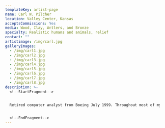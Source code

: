 ```yaml
---
templateKey: artist-page
name: Carl W. Pilcher
location: Valley Center, Kansas
acceptsCommissions: Yes
media: Wood, Clay, Antlers, and Bronze
specialty: Realistic humans and animals, relief
contact: ""
artistimage: /img/carl.jpg
galleryImages:
  - /img/carl1.jpg
  - /img/carl2.jpg
  - /img/carl3.jpg
  - /img/carl4.jpg
  - /img/carl5.jpg
  - /img/carl6.jpg
  - /img/carl7.jpg
  - /img/carl8.jpg
description: >-
  <!--StartFragment-->


  Retired computer analyst from Boeing July 1999. Throughout most of my working life I rode the wave of computers into industry and into the home while working for IBM (15 years) and Boeing (21 years). I was challenged with learning something new every day as computers advanced at an extremely accelerated pace.. My artistic interests were left on the back burner,so I have not been a lifelong sculptor or artist and I really didn't care for art history until I met Babs Mellor. I Began woodcarving classes with Norma Nicks January of 1992. I have taken sculpturing and woodcarving classes with over 25 different instructors since then. I enjoy woodcarving the most, and clay sculpture second. I have branched out into antler carving and bronze sculpture. I am continuing to learn. My favorite sculpturing subjects are realistic human, animals and relief sculpturing. However, I will try most anything. In the beginning I carved mostly designs by other artists, but soon found that designing and creating my own sculptures is where the real artistic creativity is to be found.


  <!--EndFragment-->
---
```

